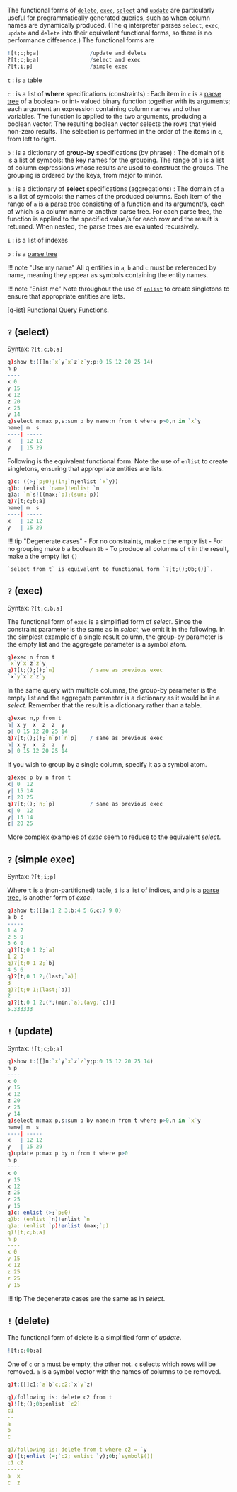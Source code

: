 The functional forms of [`delete`](qsql/#delete), [`exec`](qsql/#exec), [`select`](qsql/#select) and [`update`](qsql/#update) are particularly useful for programmatically generated queries, such as when column names are dynamically produced. (The q interpreter parses `select`, `exec`, `update` and `delete` into their equivalent functional forms, so there is no performance difference.) The functional forms are
```q
![t;c;b;a]                /update and delete
?[t;c;b;a]                /select and exec
?[t;i;p]                  /simple exec
```

`t`
: is a table 

`c`
: is a list of **where** specifications (constraints) 
: Each item in `c` is a [parse tree](parsetrees) of a boolean- or int- valued binary function together with its arguments; each argument an expression containing column names and other variables. The function is applied to the two arguments, producing a boolean vector. The resulting boolean vector selects the rows that yield non-zero results. The selection is performed in the order of the items in `c`, from left to right.

`b`
: is a dictionary of **group-by** specifications (by phrase)
: The domain of `b` is a list of symbols: the key names for the grouping. The range of `b` is a list of column expressions whose results are used to construct the groups. The grouping is ordered by the keys, from major to minor.

`a`
: is a dictionary of **select** specifications (aggregations)
: The domain of `a` is a list of symbols: the names of the produced columns. Each item of the range of `a` is a [parse tree](parsetrees) consisting of a function and its argument/s, each of which is a column name or another parse tree. For each parse tree, the function is applied to the specified value/s for each row and the result is returned. When nested, the parse trees are evaluated recursively.

`i`
: is a list of indexes

`p`
: is a [parse tree](parsetrees)


!!! note "Use my name"
    All q entities in `a`, `b` and `c` must be referenced by name, meaning they appear as symbols containing the entity names.

!!! note "Enlist me"
    Note throughout the use of [`enlist`](lists/#enlist) to create singletons to ensure that appropriate entities are lists.

<i class="fa fa-hand-o-right"></i> [q-ist] [Functional Query Functions](http://www.q-ist.com/2012/10/functional-query-functions.html).
 


## `?` (select)

Syntax: `?[t;c;b;a]`

```q
q)show t:([]n:`x`y`x`z`z`y;p:0 15 12 20 25 14)
n p
----
x 0
y 15
x 12
z 20
z 25
y 14
q)select m:max p,s:sum p by name:n from t where p>0,n in `x`y
name| m  s
----| -----
x   | 12 12
y   | 15 29
```
Following is the equivalent functional form. Note the use of `enlist` to create singletons, ensuring that appropriate entities are lists.
```q
q)c: ((>;`p;0);(in;`n;enlist `x`y))
q)b: (enlist `name)!enlist `n
q)a: `m`s!((max;`p);(sum;`p))
q)?[t;c;b;a]
name| m  s
----| -----
x   | 12 12
y   | 15 29
```

!!! tip "Degenerate cases"
    - For no constraints, make `c` the empty list 
    - For no grouping make `b` a boolean `0b` 
    - To produce all columns of `t` in the result, make `a` the empty list `()`
    
    `select from t` is equivalent to functional form `?[t;();0b;()]`.


## `?` (exec)

Syntax: `?[t;c;b;a]`

The functional form of `exec` is a simplified form of _select_. Since the constraint parameter is the same as in _select_, we omit it in the following.
In the simplest example of a single result column, the group-by parameter is the empty list and the aggregate parameter is a symbol atom.
```q
q)exec n from t
`x`y`x`z`z`y
q)?[t;();();`n]           / same as previous exec
`x`y`x`z`z`y
```
In the same query with multiple columns, the group-by parameter is the empty list and the aggregate parameter is a dictionary as it would be in a _select_. Remember that the result is a dictionary rather than a table.
```q
q)exec n,p from t
n| x y  x  z  z  y
p| 0 15 12 20 25 14
q)?[t;();();`n`p!`n`p]    / same as previous exec
n| x y  x  z  z  y
p| 0 15 12 20 25 14
```
If you wish to group by a single column, specify it as a symbol atom.
```q
q)exec p by n from t
x| 0  12
y| 15 14
z| 20 25
q)?[t;();`n;`p]           / same as previous exec
x| 0  12
y| 15 14
z| 20 25
```
More complex examples of _exec_ seem to reduce to the equivalent _select_.


## `?` (simple exec)

Syntax: `?[t;i;p]`

Where `t` is a (non-partitioned) table, `i` is a list of indices, and `p` is a [parse tree](parsetrees), is another form of _exec_.
```q
q)show t:([]a:1 2 3;b:4 5 6;c:7 9 0)
a b c
-----
1 4 7
2 5 9
3 6 0
q)?[t;0 1 2;`a]
1 2 3
q)?[t;0 1 2;`b]
4 5 6
q)?[t;0 1 2;(last;`a)]
3
q)?[t;0 1;(last;`a)]
2
q)?[t;0 1 2;(*;(min;`a);(avg;`c))]
5.333333
```


## `!` (update)

Syntax: `![t;c;b;a]`

```q
q)show t:([]n:`x`y`x`z`z`y;p:0 15 12 20 25 14)
n p
----
x 0
y 15
x 12
z 20
z 25
y 14
q)select m:max p,s:sum p by name:n from t where p>0,n in `x`y
name| m  s
----| -----
x   | 12 12
y   | 15 29
q)update p:max p by n from t where p>0
n p
----
x 0
y 15
x 12
z 25
z 25
y 15
q)c: enlist (>;`p;0)
q)b: (enlist `n)!enlist `n
q)a: (enlist `p)!enlist (max;`p)
q)![t;c;b;a]
n p
----
x 0
y 15
x 12
z 25
z 25
y 15
```

!!! tip
    The degenerate cases are the same as in _select_.


## `!` (delete)

The functional form of delete is a simplified form of _update_.
```q
![t;c;0b;a]
```
One of `c` or `a` must be empty, the other not. `c` selects which rows will be removed. `a` is a symbol vector with the names of columns to be removed.
```q
q)t:([]c1:`a`b`c;c2:`x`y`z)

q)/following is: delete c2 from t
q)![t;();0b;enlist `c2]
c1
--
a
b
c

q)/following is: delete from t where c2 = `y
q)![t;enlist (=;`c2; enlist `y);0b;`symbol$()]
c1 c2
-----
a  x
c  z
```


